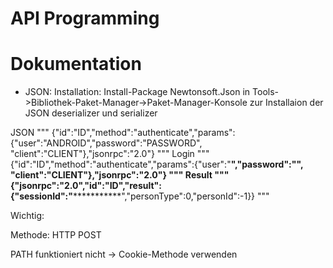 API Programming
===============

# Dokumentation

* JSON: Installation:  Install-Package Newtonsoft.Json in Tools->Bibliothek-Paket-Manager->Paket-Manager-Konsole zur Installaion der JSON deserializer und serializer

JSON
"""
	{"id":"ID","method":"authenticate","params":{"user":"ANDROID","password":"PASSWORD", "client":"CLIENT"},"jsonrpc":"2.0"}
"""
Login
"""
	{"id":"ID","method":"authenticate","params":{"user":"**********","password":"******", "client":"CLIENT"},"jsonrpc":"2.0"}
"""
Result
"""
	{"jsonrpc":"2.0","id":"ID","result":{"sessionId":"***************","personType":0,"personId":-1}}
"""


Wichtig:

Methode: HTTP POST

PATH funktioniert nicht -> Cookie-Methode verwenden